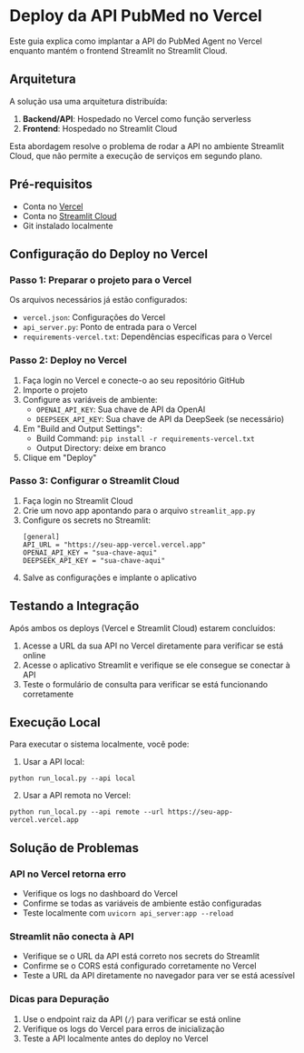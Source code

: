 # Deploy da API PubMed no Vercel

Este guia explica como implantar a API do PubMed Agent no Vercel enquanto mantém o frontend Streamlit no Streamlit Cloud.

## Arquitetura

A solução usa uma arquitetura distribuída:

1. **Backend/API**: Hospedado no Vercel como função serverless
2. **Frontend**: Hospedado no Streamlit Cloud

Esta abordagem resolve o problema de rodar a API no ambiente Streamlit Cloud, que não permite a execução de serviços em segundo plano.

## Pré-requisitos

- Conta no [Vercel](https://vercel.com)
- Conta no [Streamlit Cloud](https://streamlit.io/cloud)
- Git instalado localmente

## Configuração do Deploy no Vercel

### Passo 1: Preparar o projeto para o Vercel

Os arquivos necessários já estão configurados:
- `vercel.json`: Configurações do Vercel
- `api_server.py`: Ponto de entrada para o Vercel
- `requirements-vercel.txt`: Dependências específicas para o Vercel

### Passo 2: Deploy no Vercel

1. Faça login no Vercel e conecte-o ao seu repositório GitHub
2. Importe o projeto
3. Configure as variáveis de ambiente:
   - `OPENAI_API_KEY`: Sua chave de API da OpenAI
   - `DEEPSEEK_API_KEY`: Sua chave de API da DeepSeek (se necessário)
4. Em "Build and Output Settings":
   - Build Command: `pip install -r requirements-vercel.txt`
   - Output Directory: deixe em branco
5. Clique em "Deploy"

### Passo 3: Configurar o Streamlit Cloud

1. Faça login no Streamlit Cloud
2. Crie um novo app apontando para o arquivo `streamlit_app.py`
3. Configure os secrets no Streamlit:
   ```
   [general]
   API_URL = "https://seu-app-vercel.vercel.app"
   OPENAI_API_KEY = "sua-chave-aqui"
   DEEPSEEK_API_KEY = "sua-chave-aqui"
   ```
4. Salve as configurações e implante o aplicativo

## Testando a Integração

Após ambos os deploys (Vercel e Streamlit Cloud) estarem concluídos:

1. Acesse a URL da sua API no Vercel diretamente para verificar se está online
2. Acesse o aplicativo Streamlit e verifique se ele consegue se conectar à API
3. Teste o formulário de consulta para verificar se está funcionando corretamente

## Execução Local

Para executar o sistema localmente, você pode:

1. Usar a API local:
```
python run_local.py --api local
```

2. Usar a API remota no Vercel:
```
python run_local.py --api remote --url https://seu-app-vercel.vercel.app
```

## Solução de Problemas

### API no Vercel retorna erro

- Verifique os logs no dashboard do Vercel
- Confirme se todas as variáveis de ambiente estão configuradas
- Teste localmente com `uvicorn api_server:app --reload`

### Streamlit não conecta à API

- Verifique se o URL da API está correto nos secrets do Streamlit
- Confirme se o CORS está configurado corretamente no Vercel
- Teste a URL da API diretamente no navegador para ver se está acessível

### Dicas para Depuração

1. Use o endpoint raiz da API (`/`) para verificar se está online
2. Verifique os logs do Vercel para erros de inicialização
3. Teste a API localmente antes do deploy no Vercel 